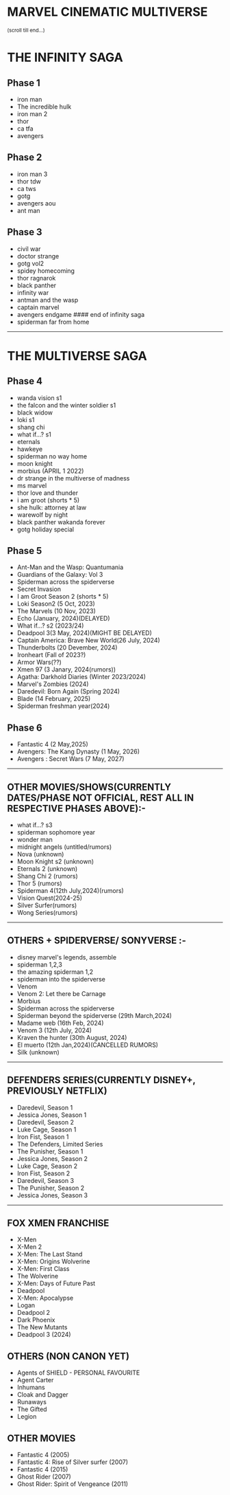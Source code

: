 # MARVEL CINEMATIC MULTIVERSE

<small>(scroll till end...)</small>

# THE INFINITY SAGA

## Phase 1

- iron man
- The incredible hulk
- iron man 2
- thor
- ca tfa
- avengers

## Phase 2

- iron man 3
- thor tdw
- ca tws
- gotg
- avengers aou
- ant man

## Phase 3

- civil war
- doctor strange
- gotg vol2
- spidey homecoming
- thor ragnarok
- black panther
- infinity war
- antman and the wasp
- captain marvel
- avengers endgame #### end of infinity saga
- spiderman far from home

<hr/>

# THE MULTIVERSE SAGA

## Phase 4

- wanda vision s1
- the falcon and the winter soldier s1
- black widow
- loki s1
- shang chi
- what if...? s1
- eternals
- hawkeye
- spiderman no way home
- moon knight
- morbius (APRIL 1 2022)
- dr strange in the multiverse of madness
- ms marvel
- thor love and thunder
- i am groot (shorts \* 5)
- she hulk: attorney at law
- warewolf by night
- black panther wakanda forever
- gotg holiday special

## Phase 5

- Ant-Man and the Wasp: Quantumania
- Guardians of the Galaxy: Vol 3
- Spiderman across the spiderverse
- Secret Invasion
- I am Groot Season 2 (shorts \* 5)
- Loki Season2 (5 Oct, 2023)
- The Marvels (10 Nov, 2023)
- Echo (January, 2024)(DELAYED)
- What if...? s2 (2023/24)
- Deadpool 3(3 May, 2024)(MIGHT BE DELAYED)
- Captain America: Brave New World(26 July, 2024)
- Thunderbolts (20 Devember, 2024)
- Ironheart (Fall of 2023?)
- Armor Wars(??)
- Xmen 97 (3 Janary, 2024(rumors))
- Agatha: Darkhold Diaries (Winter 2023/2024)
- Marvel's Zombies (2024)
- Daredevil: Born Again (Spring 2024)
- Blade (14 February, 2025)
- Spiderman freshman year(2024)

## Phase 6

- Fantastic 4 (2 May,2025)
- Avengers: The Kang Dynasty (1 May, 2026)
- Avengers : Secret Wars (7 May, 2027)

<hr>

## OTHER MOVIES/SHOWS(CURRENTLY DATES/PHASE NOT OFFICIAL, REST ALL IN RESPECTIVE PHASES ABOVE):-

- what if...? s3
- spiderman sophomore year
- wonder man
- midnight angels (untitled/rumors)
- Nova (unknown)
- Moon Knight s2 (unknown)
- Eternals 2 (unknown)
- Shang Chi 2 (rumors)
- Thor 5 (rumors)
- Spiderman 4(12th July,2024)(rumors)
- Vision Quest(2024-25)
- Silver Surfer(rumors)
- Wong Series(rumors)

<hr>

## OTHERS + SPIDERVERSE/ SONYVERSE :-

- disney marvel's legends, assemble
- spiderman 1,2,3
- the amazing spiderman 1,2
- spiderman into the spiderverse
- Venom
- Venom 2: Let there be Carnage
- Morbius
- Spiderman across the spiderverse
- Spiderman beyond the spiderverse (29th March,2024)
- Madame web (16th Feb, 2024)
- Venom 3 (12th July, 2024)
- Kraven the hunter (30th August, 2024)
- El muerto (12th Jan,2024)(CANCELLED RUMORS)
- Silk (unknown)

<hr>

## DEFENDERS SERIES(CURRENTLY DISNEY+, PREVIOUSLY NETFLIX)

- Daredevil, Season 1
- Jessica Jones, Season 1
- Daredevil, Season 2
- Luke Cage, Season 1
- Iron Fist, Season 1
- The Defenders, Limited Series
- The Punisher, Season 1
- Jessica Jones, Season 2
- Luke Cage, Season 2
- Iron Fist, Season 2
- Daredevil, Season 3
- The Punisher, Season 2
- Jessica Jones, Season 3

<hr>

## FOX XMEN FRANCHISE

- X-Men
- X-Men 2
- X-Men: The Last Stand
- X-Men: Origins Wolverine
- X-Men: First Class
- The Wolverine
- X-Men: Days of Future Past
- Deadpool
- X-Men: Apocalypse
- Logan
- Deadpool 2
- Dark Phoenix
- The New Mutants
- Deadpool 3 (2024)

## OTHERS (NON CANON YET)

- Agents of SHIELD - PERSONAL FAVOURITE
- Agent Carter
- Inhumans
- Cloak and Dagger
- Runaways
- The Gifted
- Legion

## OTHER MOVIES

- Fantastic 4 (2005)
- Fantastic 4: Rise of Silver surfer (2007)
- Fantastic 4 (2015)
- Ghost Rider (2007)
- Ghost Rider: Spirit of Vengeance (2011)
